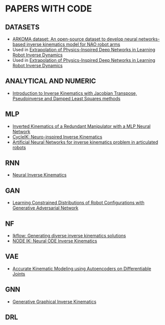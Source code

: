 # PAPERS WITH CODE

## DATASETS
- [ARKOMA dataset: An open-source dataset to develop neural networks-based inverse kinematics model for NAO robot arms](https://data.mendeley.com/datasets/brg4dz8nbb/1)
- Used in [Extrapolation of Physics-Inspired Deep Networks in Learning Robot Inverse Dynamics](https://edmond.mpg.de/dataset.xhtml?persistentId=doi:10.17617/3.ZT6K7P)
- Used in [Extrapolation of Physics-Inspired Deep Networks in Learning Robot Inverse Dynamics](https://cloud.cps.unileoben.ac.at/index.php/s/6aG9gynxDYMmW8M)

## ANALYTICAL AND NUMERIC
- [Introduction to Inverse Kinematics with Jacobian Transpose, Pseudoinverse and Damped Least Squares methods](https://mathweb.ucsd.edu/~sbuss/ResearchWeb/ikmethods/index.html)

## MLP
- [Inverted Kinematics of a Redundant Manipulator with a MLP Neural Network](http://users.fs.cvut.cz/hlavac/DH/)
- [CycleIK: Neuro-inspired Inverse Kinematics](https://github.com/jangerritha/CycleIK)
- [Artificial Neural Networks for inverse kinematics problem in articulated robots](https://github.com/dcagigas/Robotics)

## RNN
- [Neural Inverse Kinematics](https://github.com/RaphaelBensTAU/NeuralInverseKinematics)

## GAN
- [Learning Constrained Distributions of Robot Configurations with Generative Adversarial Network](https://github.com/teguhSL/learning_distribution_gan)

## NF
- [Ikflow: Generating diverse inverse kinematics solutions](https://github.com/jstmn/ikflow)
- [NODE IK: Neural ODE Inverse Kinematics](https://github.com/cadop/nodeik)

## VAE
- [Accurate Kinematic Modeling using Autoencoders on Differentiable Joints](https://github.com/NikonPic/DiffAutoKin)

## GNN
- [Generative Graphical Inverse Kinematics](https://github.com/utiasSTARS/generative-graphik)

## DRL
